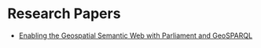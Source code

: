 # Research Papers

- [Enabling the Geospatial Semantic Web with Parliament and GeoSPARQL](http://www.semantic-web-journal.net/sites/default/files/swj176_3.pdf)
